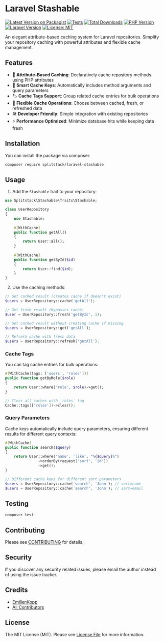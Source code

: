 # Laravel Stashable

[![Latest Version on Packagist](https://img.shields.io/packagist/v/splitstack/laravel-stashable.svg?style=flat-square)](https://packagist.org/packages/splitstack/laravel-stashable)
[![Tests](https://img.shields.io/github/actions/workflow/status/splitstack/laravel-stashable/run-tests.yml?branch=main&label=tests&style=flat-square)](https://github.com/splitstack/laravel-stashable/actions/workflows/run-tests.yml)
[![Total Downloads](https://img.shields.io/packagist/dt/splitstack/laravel-stashable.svg?style=flat-square)](https://packagist.org/packages/splitstack/laravel-stashable)
[![PHP Version](https://img.shields.io/badge/php-%3E%3D8.1-blue?style=flat-square)](https://www.php.net)
[![Laravel Version](https://img.shields.io/badge/laravel-10.x%7C11.x-red?style=flat-square)](https://laravel.com)
[![License: MIT](https://img.shields.io/badge/License-MIT-yellow.svg?style=flat-square)](https://opensource.org/licenses/MIT)

An elegant attribute-based caching system for Laravel repositories. Simplify your repository caching with powerful attributes and flexible cache management.

## Features

- 🎯 **Attribute-Based Caching**: Declaratively cache repository methods using PHP attributes
- 🔑 **Smart Cache Keys**: Automatically includes method arguments and query parameters
- 🏷️ **Cache Tags Support**: Group related cache entries for bulk operations
- 🔄 **Flexible Cache Operations**: Choose between cached, fresh, or refreshed data
- 🛠️ **Developer Friendly**: Simple integration with existing repositories
- ⚡ **Performance Optimized**: Minimize database hits while keeping data fresh

## Installation

You can install the package via composer:

```bash
composer require splitstack/laravel-stashable
```

## Usage

1. Add the `Stashable` trait to your repository:

```php
use Splitstack\Stashable\Traits\Stashable;

class UserRepository
{
    use Stashable;
    
    #[WithCache]
    public function getAll()
    {
        return User::all();
    }
    
    #[WithCache]
    public function getById($id)
    {
        return User::find($id);
    }
}
```

2. Use the caching methods:

```php
// Get cached result (creates cache if doesn't exist)
$users = UserRepository::cache('getAll');

// Get fresh result (bypasses cache)
$user = UserRepository::fresh('getById', 1);

// Get cached result without creating cache if missing
$users = UserRepository::get('getAll');

// Refresh cache with fresh data
$users = UserRepository::refresh('getAll');
```

### Cache Tags

You can tag cache entries for bulk operations:

```php
#[WithCache(tags: ['users', 'roles'])]
public function getByRole($role)
{
    return User::where('role', $role)->get();
}

// Clear all caches with 'roles' tag
Cache::tags(['roles'])->clear();
```

### Query Parameters

Cache keys automatically include query parameters, ensuring different results for different query contexts:

```php
#[WithCache]
public function search($query)
{
    return User::where('name', 'like', "%{$query}%")
               ->orderBy(request('sort', 'id'))
               ->get();
}

// Different cache keys for different sort parameters
$users = UserRepository::cache('search', 'John'); // sort=name
$users = UserRepository::cache('search', 'John'); // sort=email
```

## Testing

```bash
composer test
```

## Contributing

Please see [CONTRIBUTING](CONTRIBUTING.md) for details.

## Security

If you discover any security related issues, please email the author instead of using the issue tracker.

## Credits

- [EmilienKopp](https://github.com/EmilienKopp)
- [All Contributors](../../contributors)

## License

The MIT License (MIT). Please see [License File](LICENSE.md) for more information.
